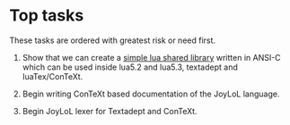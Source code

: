# Top tasks 

These tasks are ordered with greatest risk or need first. 

1. Show that we can create a [simple lua shared 
library](tasks/simpleSharedLib.md) written in ANSI-C which can be used 
inside lua5.2 and lua5.3, textadept and luaTex/ConTeXt. 

2. Begin writing ConTeXt based documentation of the JoyLoL language. 

3. Begin JoyLoL lexer for Textadept and ConTeXt. 

